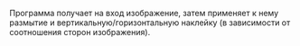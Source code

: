 Программа получает на вход изображение, затем применяет к нему размытие и вертикальную/горизонтальную наклейку (в зависимости от соотношения сторон изображения).

